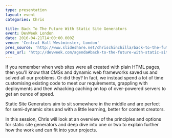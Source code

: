 ```yaml
---
type: presentation
layout: event
categories: Chris

title: Back To The Future With Static Site Generators
event: DevWeek London
date: 2016-04-21T14:00:00.000Z
venue: 'Central Hall Westminster, London'
pres_source: 'http://www.slideshare.net/chrischinchilla/back-to-the-future-with-static-site-generators'
pres_url: 'http://devweek.com/agenda#back-to-the-future-with-static-site-generators'
---
```


If you remember when web sites were all created with plain HTML pages, then you'll know that CMSs and dynamic web frameworks saved us and solved all our problems. Or did they? In fact, we instead spend a lot of time customising existing code to meet our requirements, grappling with deployments and then whacking caching on top of over-powered servers to get an ounce of speed.

Static Site Generators aim to sit somewhere in the middle and are perfect for semi-dynamic sites and with a little learning, better for content creators.

In this session, Chris will look at an overview of the principles and options for static site generators and deep dive into one or two to explain further how the work and can fit into your projects.
